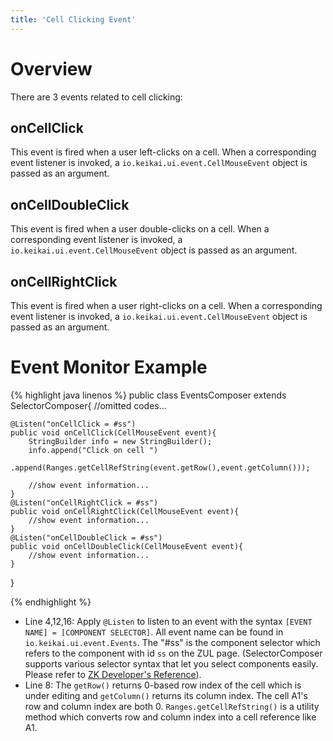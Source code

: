 ```yaml
---
title: 'Cell Clicking Event'
---
```


# Overview

There are 3 events related to cell clicking:

## onCellClick

This event is fired when a user left-clicks on a cell. When a
corresponding event listener is invoked, a `io.keikai.ui.event.CellMouseEvent` object is passed as an argument.

## onCellDoubleClick

This event is fired when a user double-clicks on a cell. When a
corresponding event listener is invoked, a `io.keikai.ui.event.CellMouseEvent` object is passed as an argument.

## onCellRightClick

This event is fired when a user right-clicks on a cell. When a
corresponding event listener is invoked, a `io.keikai.ui.event.CellMouseEvent` object is passed as an argument.

# Event Monitor Example

{% highlight java linenos %}
public class EventsComposer extends SelectorComposer<Component>{
    //omitted codes...

    @Listen("onCellClick = #ss")
    public void onCellClick(CellMouseEvent event){
        StringBuilder info = new StringBuilder();
        info.append("Click on cell ")
        .append(Ranges.getCellRefString(event.getRow(),event.getColumn()));
        
        //show event information...
    }
    @Listen("onCellRightClick = #ss")
    public void onCellRightClick(CellMouseEvent event){
        //show event information...
    }
    @Listen("onCellDoubleClick = #ss")
    public void onCellDoubleClick(CellMouseEvent event){
        //show event information...
    }
    
}
    
{% endhighlight %}

  - Line 4,12,16: Apply `@Listen` to listen to an event with the syntax
    `[EVENT NAME] = [COMPONENT SELECTOR]`. All event name can be found
    in `io.keikai.ui.event.Events`.
    The "\#ss" is the component selector which refers to the component with
    id `ss` on the ZUL page. (SelectorComposer supports various selector
    syntax that let you select components easily. Please refer to [ZK
    Developer's Reference](https://www.zkoss.org/wiki/ZK_Developer%27s_Reference/MVC/Controller/Wire_Components)).
  - Line 8: The `getRow()` returns 0-based row index of the cell which
    is under editing and `getColumn()` returns its column index. The cell A1's
    row and column index are both 0. `Ranges.getCellRefString()` is a
    utility method which converts row and column index into a cell
    reference like A1.
